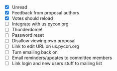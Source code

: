 - [x] Unread
- [x] Feedback from proposal authors
- [x] Votes should reload
- [ ] Integrate with us.pycon.org
- [ ] Thunderdome!
- [ ] Password reset
- [ ] Disallow viewing own proposal
- [ ] Link to edit URL on us.pycon.org
- [ ] Turn emailing back on
- [ ] Email reminders/updates to committee members
- [ ] Link login and new users stuff to mailing list

